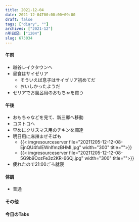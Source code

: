 ```yaml
---
title: 2021-12-04
date: 2021-12-04T00:00:00+09:00
draft: false
tags: ["diary", ""]
archives: ["2021-12"]
n年日記: ["1204"]
slug: 673034
---
```

#### 午前
- 越谷レイクタウンへ
- 昼食はサイゼリア
  - そういえば息子はサイゼリア初めてだ
  - おいしかったようだ
- セリアでお風呂用のおもちゃを買う
#### 午後
- おもちゃなどを見て、新三郷へ移動
- コストコへ
- 早めにクリスマス用のチキンを調達
- 明日用に麻辣まぜそばも
  - {{< imgresourceserver file="20211205-12-12-08-EjnQU4fxlEWnIfmzBHMI.jpg" width="300" title="">}}
  - {{< imgresourceserver file="20211205-12-12-08-5G9b9OozFe3z2KR-66Qj.jpg" width="300" title="">}}
- 疲れたので21:00ごろ就寝
#### 体調
- 普通
#### その他
#### 今日のTabs